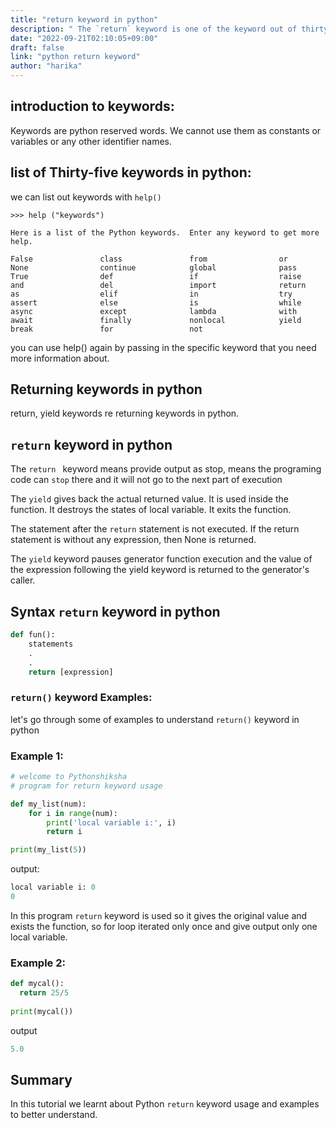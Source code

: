 ```yaml
---
title: "return keyword in python"
description: " The `return` keyword is one of the keyword out of thirty-five keywords in python"
date: "2022-09-21T02:10:05+09:00"
draft: false
link: "python return keyword"
author: "harika"
---
```


## introduction to keywords:
Keywords are python reserved words.
We cannot use them as constants or variables or any other identifier names.

## list of Thirty-five keywords in python:
we can list out keywords with `help()` 
```
>>> help ("keywords")

Here is a list of the Python keywords.  Enter any keyword to get more help.

False               class               from                or
None                continue            global              pass
True                def                 if                  raise
and                 del                 import              return
as                  elif                in                  try
assert              else                is                  while
async               except              lambda              with
await               finally             nonlocal            yield
break               for                 not                 
```

you can use help() again by passing in the specific keyword that you need more information about. 

## Returning keywords in python
return, yield keywords re returning keywords in python.

## `return` keyword in python

The `return ` keyword means provide output as stop, means the programing code can `stop` there and it will not go to the next part of execution

The `yield` gives back the actual returned value.
It is used inside the function.
It destroys the states of local variable.
It exits the function.

The statement after the `return` statement is not executed. If the return statement is without any expression, then None is returned.

The `yield` keyword pauses generator function execution and the value of the expression following the yield keyword is returned to the generator's caller.

## Syntax `return` keyword in python

```python
def fun():
    statements
    .
    .
    return [expression]
```

### `return()` keyword Examples:

let's go through some of examples to understand `return()` keyword in python

### Example 1:

```python
# welcome to Pythonshiksha
# program for return keyword usage

def my_list(num):
    for i in range(num):
        print('local variable i:', i)
        return i

print(my_list(5))
```
output:

```python
local variable i: 0
0
```
In this program `return` keyword is used so it gives the original value and exists the function, so for loop iterated only once and give output only one local variable.

### Example 2:

```python
def mycal():
  return 25/5
  
print(mycal()) 
```
output

```python
5.0
```

## Summary
In this tutorial we learnt about Python `return` keyword usage and examples to better understand.